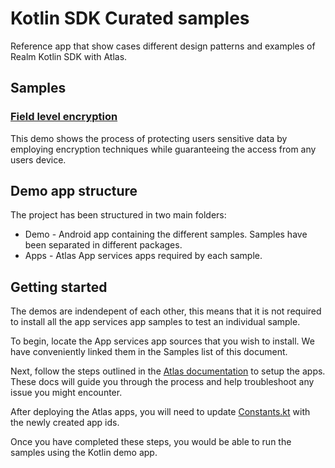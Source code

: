 # Kotlin SDK Curated samples

Reference app that show cases different design patterns and examples of Realm Kotlin SDK with Atlas.

## Samples

### [Field level encryption](LINK_TO_README)

This demo shows the process of protecting users sensitive data by employing encryption techniques while guaranteeing the access from any users device.

## Demo app structure

The project has been structured in two main folders:

- Demo - Android app containing the different samples. Samples have been separated in different packages.
- Apps - Atlas App services apps required by each sample.

## Getting started

The demos are indendepent of each other, this means that it is not required to install all the app services app samples to test an individual sample.

To begin, locate the App services app sources that you wish to install. We have conveniently linked them in the Samples list of this document.

Next, follow the steps outlined in the [Atlas documentation](https://www.mongodb.com/docs/atlas/app-services/apps/create/) to setup the apps. These docs will guide you through the process and help troubleshoot any issue you might encounter.

After deploying the Atlas apps, you will need to update [Constants.kt](TBD) with the newly created app ids.

Once you have completed these steps, you would be able to run the samples using the Kotlin demo app.